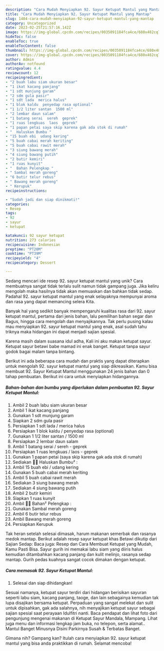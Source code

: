 ```yaml
---
description: "Cara Mudah Menyiapkan 92. Sayur Ketupat Mantul yang Mantap"
title: "Cara Mudah Menyiapkan 92. Sayur Ketupat Mantul yang Mantap"
slug: 1404-cara-mudah-menyiapkan-92-sayur-ketupat-mantul-yang-mantap
category: Uncategorized
date: 2023-02-25T21:57:16.142Z
image: https://img-global.cpcdn.com/recipes/0035091184fca4ce/680x482cq70/92-sayur-ketupat-mantul-foto-resep-utama.jpg
hideToc: false
enableToc: true
enableTocContent: false
thumbnail: https://img-global.cpcdn.com/recipes/0035091184fca4ce/680x482cq70/92-sayur-ketupat-mantul-foto-resep-utama.jpg
cover: https://img-global.cpcdn.com/recipes/0035091184fca4ce/680x482cq70/92-sayur-ketupat-mantul-foto-resep-utama.jpg
author: Admin
authorAv: notfound
ratingvalue: 4.4
reviewcount: 12
recipeingredient:
- "2 buah labu siam ukuran besar"
- "1 ikat kacang panjang"
- "1 sdt munjung garam"
- "2 sdm gula pasir"
- "1 sdt lada  merica halus"
- "1 blok kaldu  penyedap rasa optional"
- "1 1/2 liter santan  1500 ml"
- "2 lembar daun salam"
- "1 batang serai  sereh  geprek"
- "1 ruas lengkuas  laos  geprek"
- "1 papan petai saya skip karena gak ada stok di rumah"
- "  Haluskan Bumbu "
- "15 buah ebi  udang kering"
- "5 buah cabai merah keriting"
- "5 buah cabai rawit merah"
- "3 siung bawang merah"
- "4 siung bawang putih"
- "2 butir kemiri"
- "1 ruas kunyit"
- "  Bahan Pelengkap "
- " Sambal merah goreng"
- "6 butir telur rebus"
- " Bawang merah goreng"
- " Kerupuk"
recipeinstructions:

- "Sudah jadi dan siap dinikmati!"
categories:
- Resep
tags:
- 92
- sayur
- ketupat

katakunci: 92 sayur ketupat 
nutrition: 273 calories
recipecuisine: Indonesian
preptime: "PT20M"
cooktime: "PT39M"
recipeyield: "4"
recipecategory: Dessert

---
```





Sedang mencari ide resep 92. sayur ketupat mantul yang unik? Cara membuatnya sangat tidak terlalu sulit namun tidak gampang juga. Jika keliru mengolah maka hasilnya tidak akan memuaskan dan bahkan tidak sedap. Padahal 92. sayur ketupat mantul yang enak selayaknya mempunyai aroma dan rasa yang dapat memancing selera Kita.





Banyak hal yang sedikit banyak mempengaruhi kualitas rasa dari 92. sayur ketupat mantul, pertama dari jenis bahan, lalu pemilihan bahan segar dan Bagus, hingga cara mengolah dan menyajikannya. Tak perlu pusing kalau mau menyiapkan 92. sayur ketupat mantul yang enak,      asal sudah tahu triknya maka hidangan ini dapat menjadi sajian spesial.














Karena masih dalam suasana idul adha, Kali ini aku makan ketupat sayur. Ketupat sayur betawi babe mamad ini enak banget. Ketupat tanpa sayur godok bagai malam tanpa bintang.






Berikut ini ada beberapa cara mudah dan praktis yang dapat diterapkan untuk mengolah 92. sayur ketupat mantul yang siap dikreasikan. Kamu bisa membuat 92. Sayur Ketupat Mantul menggunakan 24 jenis bahan dan 0 tahap pembuatan. Berikut ini cara untuk menyiapkan hidangannya.

<!--inarticleads1-->

##### Bahan-bahan dan bumbu yang diperlukan dalam pembuatan 92. Sayur Ketupat Mantul:

1. Ambil 2 buah labu siam ukuran besar
1. Ambil 1 ikat kacang panjang
1. Gunakan 1 sdt munjung garam
1. Siapkan 2 sdm gula pasir
1. Persiapkan 1 sdt lada / merica halus
1. Persiapkan 1 blok kaldu / penyedap rasa (optional)
1. Gunakan 1 1/2 liter santan / 1500 ml
1. Persiapkan 2 lembar daun salam
1. Ambil 1 batang serai / sereh - geprek
1. Persiapkan 1 ruas lengkuas / laos - geprek
1. Gunakan 1 papan petai (saya skip karena gak ada stok di rumah)
1. Sediakan  👩‍🍳 Haluskan Bumbu² :
1. Ambil 15 buah ebi / udang kering
1. Gunakan 5 buah cabai merah keriting
1. Ambil 5 buah cabai rawit merah
1. Sediakan 3 siung bawang merah
1. Sediakan 4 siung bawang putih
1. Ambil 2 butir kemiri
1. Siapkan 1 ruas kunyit
1. Ambil  👩‍🍳 Bahan² Pelengkap :
1. Gunakan  Sambal merah goreng
1. Ambil 6 butir telur rebus
1. Ambil  Bawang merah goreng
1. Persiapkan  Kerupuk


Tak heran setelah selesai dimasak, harum makanan semerbak dan rasanya medok mantap. Berikut adalah resep sayur ketupat khas Betawi dikutip dari Sajian Sedap: Baca juga: Resep dan Cara Membuat Ketupat yang Mudah, Kamu Pasti Bisa. Sayur gurih ini memakai labu siam yang diiris halus kemudian ditambahkan kacang panjang dan kulit melinjo, rasanya sedap mantap. Gurih pedas kuahnya sangat cocok dimakan dengan ketupat. 

<!--inarticleads2-->

##### Cara memasak 92. Sayur Ketupat Mantul:


1. Selesai dan siap dihidangkan!

Sesuai namanya, ketupat sayur terdiri dari hidangan berisikan sayuran seperti labu siam, kacang panjang, taoge, dan lain sebagainya kemudian tak lupa disajikan bersama ketupat. Perpaduan yang sangat melekat dan sulit untuk dipisahkan, gak ada salahnya, nih menyajikan ketupat sayur sebagai sajian spesial saat perayaan Idulfitri nanti. Baca pendapat dan lihat foto dari pengunjung mengenai makanan di Ketupat Sayur Mandala, Mampang. Lihat juga menu dan informasi lengkap jam buka, no telepon, serta alamat.. Mantul Banget Minusnya Disini Parkirnya Susah &amp; Terbatas Banget. 

Gimana nih? Gampang kan? Itulah cara menyiapkan 92. sayur ketupat mantul yang bisa anda praktikkan di rumah. Selamat mencoba!
